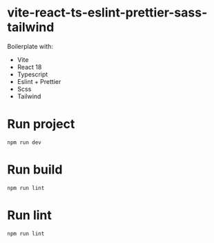 # vite-react-ts-eslint-prettier-sass-tailwind

Boilerplate with:
- Vite
- React 18
- Typescript
- Eslint + Prettier
- Scss
- Tailwind

# Run project
```npm run dev```

# Run build
```npm run lint ```

# Run lint
```npm run lint```
